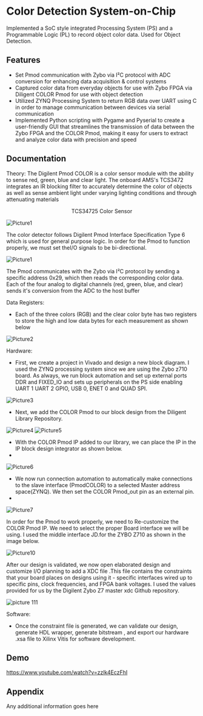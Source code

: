 
# Color Detection System-on-Chip

Implemented a SoC style integrated Processing System (PS) and a Programmable Logic (PL) to record object color data. Used for Object Detection. 

## Features

- Set Pmod communication with Zybo via I²C protocol with ADC conversion for enhancing data acquisition & control systems
- Captured color data from everyday objects for use with Zybo FPGA via Diligent COLOR Pmod for use with object detection
- Utilized ZYNQ Processing System to return RGB data over UART using C in order to manage communication between devices via serial communication 
- Implemented Python scripting with Pygame and Pyserial to create a user-friendly GUI that streamlines the transmission of data between the Zybo FPGA and the COLOR Pmod, making it easy for users to extract and analyze color data with precision and speed

## Documentation
Theory:
The Digilent Pmod COLOR is a color sensor module with the ability to sense red, green, blue and clear light. The onboard AMS's TCS3472 integrates an IR blocking filter to accurately determine the color of objects as well as sense ambient light under varying lighting conditions and through attenuating materials

 <p style="text-align: center;">TCS34725 Color Sensor</p>
 
![Picture1](https://user-images.githubusercontent.com/60726311/220038156-3598a782-3082-4918-8047-ad08aaaa5fa8.png)

The color detector follows Digilent Pmod Interface Specification Type 6 which is used for general purpose logic. In order for the Pmod to function properly, we must set theI/O signals to be bi-directional.

![Picture1](https://user-images.githubusercontent.com/60726311/220050914-adab382f-b719-49ab-9ddb-e73803fc0cbe.png)

The Pmod communicates with the Zybo via I²C protocol by sending a specific address 0x29, which then reads the corresponding color data. Each of the four analog to digital channels (red, green, blue, and clear) sends it's conversion from the ADC to the host buffer

Data Registers:
 - Each of the three colors (RGB) and the clear color byte has two registers to store the high and low data bytes for each measurement as shown below 
 
![Picture2](https://user-images.githubusercontent.com/60726311/220051662-3ce37679-88b7-49c7-89aa-fade23405226.png)

Hardware: 

- First, we create a project in Vivado and design a new block diagram. I used the ZYNQ processing system since we are using the Zybo z710 board. As always, we run block automation and set up external ports DDR and FIXED_IO and sets up peripherals on the PS side enabling UART 1 UART 2 GPIO, USB 0, ENET 0 and QUAD SPI. 

![Picture3](https://user-images.githubusercontent.com/60726311/220052201-bda21298-17c4-49ff-bbb4-658df45bf7f9.png)

- Next, we add the COLOR Pmod to our block design from the Diligent Library Repository. 

![Picture4](https://user-images.githubusercontent.com/60726311/220052344-aa1c2a51-7079-4d75-bcac-d0949e58cd07.png)
![Picture5](https://user-images.githubusercontent.com/60726311/220052445-58534ea2-18ad-4b97-8db2-310ac1fd59ac.png)

- With the COLOR Pmod IP added to our library, we can place the IP in the IP block design integrator as shown below.
- 
![Picture6](https://user-images.githubusercontent.com/60726311/220056976-5dec20f8-e798-4a4e-afb0-7778e95535d0.png)

- We now run connection automation to automatically make connections to the slave interface (PmodCOLOR) to a selected Master address space(ZYNQ).  We then set the COLOR Pmod_out pin as an external pin. 
- 
![Picture7](https://user-images.githubusercontent.com/60726311/220057169-28b348d5-8b10-4d9c-b93f-904bb6d615ab.png)

In order for the Pmod to work properly, we need to Re-customize the COLOR Pmod IP. We need to select the proper Board interface we will be using. I used the middle interface JD.for the ZYBO Z710 as shown in the image below.

![Picture10](https://user-images.githubusercontent.com/60726311/220057270-73eae88d-52cb-4112-a6bd-2b7257d88504.png)

After our design is validated, we now open elaborated design and customize I/O planning to add a XDC file .This file contains the constraints that your board places on designs using it - specific interfaces wired up to specific pins, clock frequencies, and FPGA bank voltages. 
I used the values provided for us by the Digilent Zybo Z7 master xdc Github repository. 

![picture 111](https://user-images.githubusercontent.com/60726311/220057602-8ab68e94-99bb-4337-ad00-a7e6810f84d0.png)

Software: 
- Once the constraint file is generated, we can validate our design, generate HDL wrapper, generate bitstream , and export our hardware .xsa file to Xilinx Vitis for software development.


## Demo

https://www.youtube.com/watch?v=zzlk4EczFhI


## Appendix

Any additional information goes here

